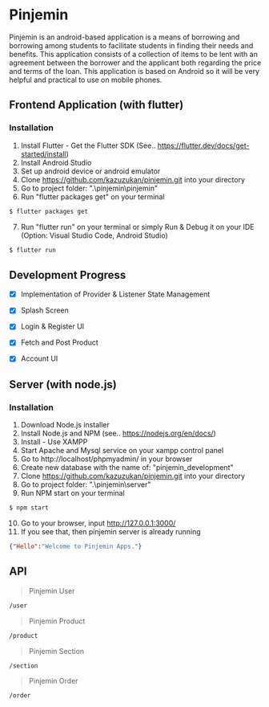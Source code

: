 # Pinjemin
Pinjemin is an android-based application is a means of borrowing and borrowing among students to facilitate students in finding their needs and benefits. This application consists of a collection of items to be lent with an agreement between the borrower and the applicant both regarding the price and terms of the loan. This application is based on Android so it will be very helpful and practical to use on mobile phones.

## Frontend Application (with flutter)
### Installation
1. Install Flutter -  Get the Flutter SDK (See.. https://flutter.dev/docs/get-started/install) 
2. Install Android Studio
3. Set up android device or android emulator
4. Clone https://github.com/kazuzukan/pinjemin.git into your directory
5. Go to project folder: ".\pinjemin\pinjemin"
6. Run "flutter packages get" on your terminal
```bash
$ flutter packages get
```
7. Run "flutter run" on your terminal or simply Run & Debug it on your IDE (Option: Visual Studio Code, Android Studio)
```bash
$ flutter run
```

## Development Progress
- [x] Implementation of Provider & Listener State Management
- [x] Splash Screen
- [x] Login & Register UI
- [x] Fetch and Post Product
- [x] Account UI


## Server (with node.js)
### Installation
1. Download Node.js installer
2. Install Node.js and NPM (see.. https://nodejs.org/en/docs/)
3. Install - Use XAMPP
4. Start Apache and Mysql service on your xampp control panel
5. Go to http://localhost/phpmyadmin/ in your browser 
6. Create new database with the name of: "pinjemin_development"
7. Clone https://github.com/kazuzukan/pinjemin.git into your directory
8. Go to project folder: ".\pinjemin\server"
9. Run NPM start on your terminal
```bash
$ npm start
```
10. Go to your browser, input http://127.0.0.1:3000/
11. If you see that, then pinjemin server is already running
```json
{"Hello":"Welcome to Pinjemin Apps."}
```

## API
> Pinjemin User
```bash
/user
```
> Pinjemin Product
```bash
/product
```
> Pinjemin Section
```bash
/section
```
> Pinjemin Order
```bash
/order
```